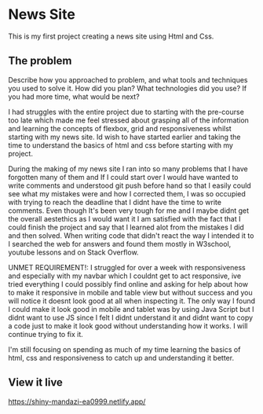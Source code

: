 # News Site

This is my first project creating a news site using Html and Css.

## The problem

Describe how you approached to problem, and what tools and techniques you used to solve it. How did you plan? What technologies did you use? If you had more time, what would be next?

I had struggles with the entire project due to starting with the pre-course too late which made me feel stressed about grasping all of the information and learning the concepts of flexbox, grid and responsiveness whilst starting with my news site. Id wish to have started earlier and taking the time to understand the basics of html and css before starting with my project. 

During the making of my news site I ran into so many problems that I have forgotten many of them and If I could start over I would have wanted to write comments and understood git push before hand so that I easily could see what my mistakes were and how I corrected them, I was so occupied with trying to reach the deadline that I didnt have the time to write comments. Even though It's been very tough for me and I maybe didnt get the overall aestethics as I would want it I am satisfied with the fact that I could finish the project and say that I learned alot from the mistakes I did and then solved. When writing code that didn't react the way I intended it to I searched the web for answers and found them mostly in W3school, youtube lessons and on Stack Overflow. 

UNMET REQUIREMENT!:
I struggled for over a week with responsiveness and especially with my navbar which I couldnt get to act responsive, ive tried everything I could possibly find online and asking for help about how to make it responsive in mobile and table view but without success and you will notice it doesnt look good at all when inspecting it. The only way I found I could make it look good in mobile and tablet was by using Java Script but I didnt want to use JS since I felt I didnt understand it and didnt want to copy a code just to make it look good without understanding how it works. I will continue trying to fix it.

I'm still focusing on spending as much of my time learning the basics of html, css and responsiveness to catch up and understanding it better.

## View it live
https://shiny-mandazi-ea0999.netlify.app/
